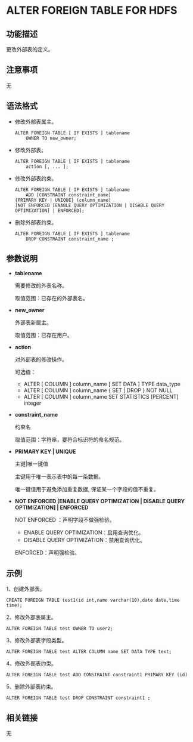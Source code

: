 # ALTER FOREIGN TABLE FOR HDFS

## 功能描述

更改外部表的定义。

## 注意事项

无

## 语法格式

- 修改外部表属主。

  ```
  ALTER FOREIGN TABLE [ IF EXISTS ] tablename
      OWNER TO new_owner;
  ```

- 修改外部表。

  ```
  ALTER FOREIGN TABLE [ IF EXISTS ] tablename
      action [, ... ];
  ```

- 修改外部表约束。

  ```
  ALTER FOREIGN TABLE [ IF EXISTS ] tablename
      ADD [CONSTRAINT constraint_name]
  {PRIMARY KEY | UNIQUE} (column_name)
  [NOT ENFORCED [ENABLE QUERY OPTIMIZATION | DISABLE QUERY OPTIMIZATION] | ENFORCED];
  ```

- 删除外部表约束。

  ```
  ALTER FOREIGN TABLE [ IF EXISTS ] tablename
      DROP CONSTRAINT constraint_name ;
  ```

## 参数说明

- **tablename**

  需要修改的外表名称。

  取值范围：已存在的外部表名。

- **new_owner**

  外部表新属主。

  取值范围：已存在用户。

- **action**

  对外部表的修改操作。

  可选值：

  - ALTER [ COLUMN ] column_name [ SET DATA ] TYPE data_type
  - ALTER [ COLUMN ] column_name { SET | DROP } NOT NULL
  - ALTER [ COLUMN ] column_name SET STATISTICS [PERCENT] integer

- **constraint_name**

  约束名

  取值范围：字符串，要符合标识符的命名规范。

- **PRIMARY KEY | UNIQUE**

  主键|唯一键值

  主键用于唯一表示表中的每一条数据。

  唯一键值用于避免添加重复数据, 保证某一个字段的值不重复。

- **NOT ENFORCED [ENABLE QUERY OPTIMIZATION | DISABLE QUERY OPTIMIZATION] | ENFORCED**

  NOT ENFORCED ：声明字段不做强检验。

  - ENABLE QUERY OPTIMIZATION：启用查询优化。
  - DISABLE QUERY OPTIMIZATION：禁用查询优化。

  ENFORCED：声明强检验。

## 示例

1、创建外部表。

```
CREATE FOREIGN TABLE test1(id int,name varchar(10),date date,time time);
```

2、修改外部表属主。

```
ALTER FOREIGN TABLE test OWNER TO user2;
```

3、修改外部表字段类型。

```
ALTER FOREIGN TABLE test ALTER COLUMN name SET DATA TYPE text;
```

4、修改外部表约束。

```
ALTER FOREIGN TABLE test ADD CONSTRAINT constraint1 PRIMARY KEY (id)
```

5、删除外部表约束。

```
ALTER FOREIGN TABLE test DROP CONSTRAINT constraint1 ;
```

## 相关链接

无